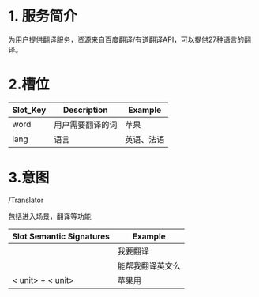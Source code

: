 # 1. 服务简介

为用户提供翻译服务，资源来自百度翻译\/有道翻译API，可以提供27种语言的翻译。

# 2.槽位

| **Slot\_Key** | **Description** | **Example** |
| --- | --- | --- |
| word | 用户需要翻译的词 | 苹果 |
| lang | 语言 | 英语、法语 |

# 3.意图

\/Translator

包括进入场景，翻译等功能

| **Slot Semantic Signatures** | **Example** |
| --- | --- |
|  | 我要翻译 |
|  | 能帮我翻译英文么 |
| &lt; unit&gt; + &lt; unit&gt; | 苹果用 |

